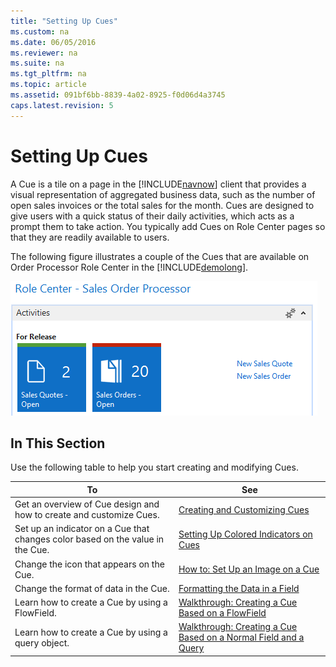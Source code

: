 ```yaml
---
title: "Setting Up Cues"
ms.custom: na
ms.date: 06/05/2016
ms.reviewer: na
ms.suite: na
ms.tgt_pltfrm: na
ms.topic: article
ms.assetid: 091bf6bb-8839-4a02-8925-f0d06d4a3745
caps.latest.revision: 5
---
```

# Setting Up Cues
A Cue is a tile on a page in the [!INCLUDE[navnow](includes/navnow_md.md)] client that provides a visual representation of aggregated business data, such as the number of open sales invoices or the total sales for the month. Cues are designed to give users with a quick status of their daily activities, which acts as a prompt them to take action. You typically add Cues on Role Center pages so that they are readily available to users.  
  
 The following figure illustrates a couple of the Cues that are available on Order Processor Role Center in the [!INCLUDE[demolong](includes/demolong_md.md)].  
  
 ![Cues on the Order Processor Role Center](media/NAV_Cues_OrderProcessor.png "NAV\_Cues\_OrderProcessor")  
  
## In This Section  
 Use the following table to help you start creating and modifying Cues.  
  
|To|See|  
|--------|---------|  
|Get an overview of Cue design and how to create and customize Cues.|[Creating and Customizing Cues](Creating-and-Customizing-Cues.md)|  
|Set up an indicator on a Cue that changes color based on the value in the Cue.|[Setting Up Colored Indicators on Cues](Setting-Up-Colored-Indicators-on-Cues.md)|  
|Change the icon that appears on the Cue.|[How to: Set Up an Image on a Cue](../Topic/How%20to:%20Set%20Up%20an%20Image%20on%20a%20Cue.md)|  
|Change the format of data in the Cue.|[Formatting the Data in a Field](Formatting-the-Data-in-a-Field.md)|  
|Learn how to create a Cue by using a FlowField.|[Walkthrough: Creating a Cue Based on a FlowField](../Topic/Walkthrough:%20Creating%20a%20Cue%20Based%20on%20a%20FlowField.md)|  
|Learn how to create a Cue by using a query object.|[Walkthrough: Creating a Cue Based on a Normal Field and a Query](../Topic/Walkthrough:%20Creating%20a%20Cue%20Based%20on%20a%20Normal%20Field%20and%20a%20Query.md)|